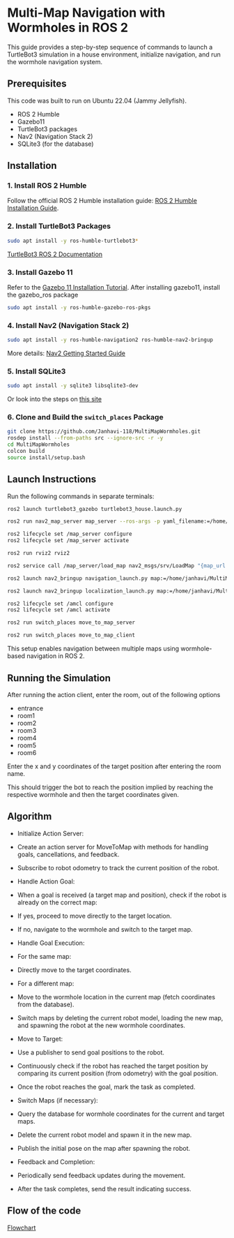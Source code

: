 # Multi-Map Navigation with Wormholes in ROS 2

This guide provides a step-by-step sequence of commands to launch a TurtleBot3 simulation in a house environment, initialize navigation, and run the wormhole navigation system.

## Prerequisites
This code was built to run on Ubuntu 22.04 (Jammy Jellyfish).
- ROS 2 Humble
- Gazebo11
- TurtleBot3 packages
- Nav2 (Navigation Stack 2)
- SQLite3 (for the database)

## Installation

### 1. Install ROS 2 Humble
Follow the official ROS 2 Humble installation guide: [ROS 2 Humble Installation Guide](https://docs.ros.org/en/humble/Installation.html).

### 2. Install TurtleBot3 Packages

```bash
sudo apt install -y ros-humble-turtlebot3*
```

[TurtleBot3 ROS 2 Documentation](https://emanual.robotis.com/docs/en/platform/turtlebot3/ros2/)

### 3. Install Gazebo 11
Refer to the [Gazebo 11 Installation Tutorial](https://classic.gazebosim.org/tutorials?tut=install_ubuntu).
After installing gazebo11, install the gazebo_ros package
```bash
sudo apt install -y ros-humble-gazebo-ros-pkgs
```

### 4. Install Nav2 (Navigation Stack 2)

```bash
sudo apt install -y ros-humble-navigation2 ros-humble-nav2-bringup
```

More details: [Nav2 Getting Started Guide](https://navigation.ros.org/getting_started/index.html)

### 5. Install SQLite3

```bash
sudo apt install -y sqlite3 libsqlite3-dev
```

Or look into the steps on [this site](https://ultahost.com/knowledge-base/install-sqlite-on-ubuntu/)

### 6. Clone and Build the `switch_places` Package

```bash
git clone https://github.com/Janhavi-118/MultiMapWormholes.git
rosdep install --from-paths src --ignore-src -r -y
cd MultiMapWormholes
colcon build
source install/setup.bash
```

## Launch Instructions

Run the following commands in separate terminals:

```bash
ros2 launch turtlebot3_gazebo turtlebot3_house.launch.py
```
```bash
ros2 run nav2_map_server map_server --ros-args -p yaml_filename:=/home/janhavi/MultiMapWormholes/src/maps/entrance.yaml
```
```bash
ros2 lifecycle set /map_server configure
ros2 lifecycle set /map_server activate
```
```bash
ros2 run rviz2 rviz2
```
```bash
ros2 service call /map_server/load_map nav2_msgs/srv/LoadMap "{map_url: /home/janhavi/MultiMapWormholes/src/maps/entrance.yaml}"
```
```bash
ros2 launch nav2_bringup navigation_launch.py map:=/home/janhavi/MultiMapWormholes/src/maps/entrance.yaml use_sim_time:=true
```
```bash
ros2 launch nav2_bringup localization_launch.py map:=/home/janhavi/MultiMapWormholes/src/maps/entrance.yaml
```
```bash
ros2 lifecycle set /amcl configure
ros2 lifecycle set /amcl activate
```
```bash
ros2 run switch_places move_to_map_server
```
```bash
ros2 run switch_places move_to_map_client
```

This setup enables navigation between multiple maps using wormhole-based navigation in ROS 2.

## Running the Simulation

After running the action client, enter the room, out of the following options
- entrance
- room1
- room2
- room3
- room4
- room5
- room6

Enter the x and y coordinates of the target position after entering the room name.

This should trigger the bot to reach the position implied by reaching the respective wormhole and then the target coordinates given.

## Algorithm

- Initialize Action Server:
 - Create an action server for MoveToMap with methods for handling goals, cancellations, and feedback.
 - Subscribe to robot odometry to track the current position of the robot.

- Handle Action Goal:
 - When a goal is received (a target map and position), check if the robot is already on the correct map:
  - If yes, proceed to move directly to the target location.
  - If no, navigate to the wormhole and switch to the target map.
   
- Handle Goal Execution:
 - For the same map:
  - Directly move to the target coordinates.
 - For a different map:
  - Move to the wormhole location in the current map (fetch coordinates from the database).
  - Switch maps by deleting the current robot model, loading the new map, and spawning the robot at the new wormhole coordinates.

- Move to Target:
 - Use a publisher to send goal positions to the robot.
 - Continuously check if the robot has reached the target position by comparing its current position (from odometry) with the goal position.
 - Once the robot reaches the goal, mark the task as completed.

- Switch Maps (if necessary):
 - Query the database for wormhole coordinates for the current and target maps.
 - Delete the current robot model and spawn it in the new map.
 - Publish the initial pose on the map after spawning the robot.

- Feedback and Completion:
 - Periodically send feedback updates during the movement.
 - After the task completes, send the result indicating success.

## Flow of the code
[Flowchart](assests/flowchart.jpeg)
